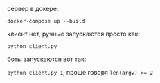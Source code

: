 
сервер в докере:

```docker-compose up --build```


клиент нет, ручные запускаются просто как:

```python client.py```

боты запускаются вот так:

```python client.py 1```, проще говоря ```len(argv) >= 2```
